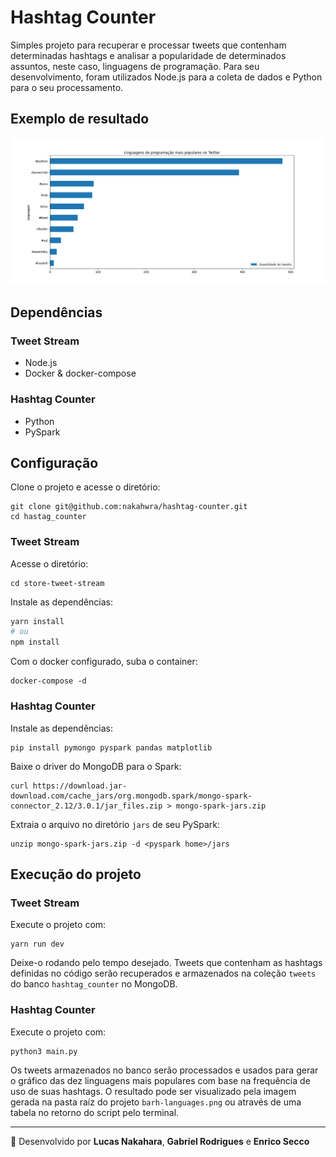 # Hashtag Counter
Simples projeto para recuperar e processar tweets que contenham determinadas hashtags e analisar a popularidade de determinados assuntos, neste caso, linguagens de programação. Para seu desenvolvimento, foram utilizados Node.js para a coleta de dados e Python para o seu processamento.

## Exemplo de resultado
![Top 10 linguagens mais populares](./barh-languages.png)

## Dependências
### Tweet Stream
- Node.js
- Docker & docker-compose
### Hashtag Counter
- Python
- PySpark

## Configuração
Clone o projeto e acesse o diretório:
```
git clone git@github.com:nakahwra/hashtag-counter.git
cd hastag_counter
```
### Tweet Stream
Acesse o diretório:
```
cd store-tweet-stream
```
Instale as dependências:
```bash
yarn install 
# ou
npm install
```
Com o docker configurado, suba o container:
```
docker-compose -d
```

### Hashtag Counter
Instale as dependências:
```
pip install pymongo pyspark pandas matplotlib
```
Baixe o driver do MongoDB para o Spark:
```
curl https://download.jar-download.com/cache_jars/org.mongodb.spark/mongo-spark-connector_2.12/3.0.1/jar_files.zip > mongo-spark-jars.zip
```
Extraia o arquivo no diretório `jars` de seu PySpark:
```
unzip mongo-spark-jars.zip -d <pyspark home>/jars
```
## Execução do projeto
### Tweet Stream
Execute o projeto com:
```
yarn run dev
```
Deixe-o rodando pelo tempo desejado. Tweets que contenham as hashtags definidas no código serão recuperados e armazenados na coleção `tweets` do banco `hashtag_counter` no MongoDB.

### Hashtag Counter
Execute o projeto com:
```
python3 main.py
```
Os tweets armazenados no banco serão processados e usados para gerar o gráfico das dez linguagens mais populares com base na frequência de uso de suas hashtags. O resultado pode ser visualizado pela imagem gerada na pasta raíz do projeto `barh-languages.png` ou através de uma tabela no retorno do script pelo terminal.

---
🚀 Desenvolvido por **Lucas Nakahara**, **Gabriel Rodrigues** e **Enrico Secco**
